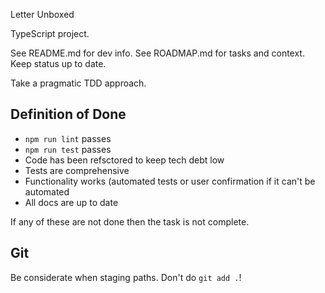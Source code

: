 Letter Unboxed

TypeScript project.

See README.md for dev info.
See ROADMAP.md for tasks and context. Keep status up to date.

Take a pragmatic TDD approach.

## Definition of Done

- `npm run lint` passes
- `npm run test` passes
- Code has been refsctored to keep tech debt low
- Tests are comprehensive
- Functionality works (automated tests or user confirmation if it can't be automated
- All docs are up to date

If any of these are not done then the task is not complete.

## Git

Be considerate when staging paths. Don't do `git add .`!

